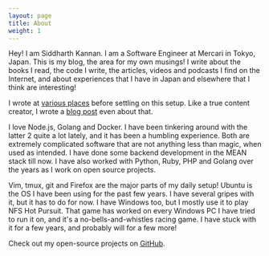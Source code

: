 ```yaml
---
layout: page
title: About
weight: 1
---
```


Hey! I am Siddharth Kannan. I am a Software Engineer at Mercari in Tokyo, Japan.
This is my blog, the area for my own musings! I write about the books I read,
the code I write, the articles, videos and podcasts I find on the Internet, and
about experiences that I have in Japan and elsewhere that I think are
interesting!

I wrote at [various
places](https://icyflame.github.io/blog/100daysofwriting/writing/technology/wordpress/jekyll/programming/2017/03/26/day-37/)
before settling on this setup. Like a true content creator, I wrote a [blog
post](https://icyflame.github.io/blog/100daysofwriting/writing/technology/wordpress/jekyll/programming/2017/03/26/day-37/)
even about that.

I love Node.js, Golang and Docker. I have been tinkering around with the latter
2 quite a lot lately, and it has been a humbling experience. Both are extremely
complicated software that are not anything less than magic, when used as
intended. I have done some backend development in the MEAN stack till now. I
have also worked with Python, Ruby, PHP and Golang over the years as I work on
open source projects.

Vim, tmux, git and Firefox are the major parts of my daily setup!  Ubuntu is the
OS I have been using for the past few years. I have several gripes with it, but
it has to do for now. I have Windows too, but I mostly use it to play NFS Hot
Pursuit. That game has worked on every Windows PC I have tried to run it on,
and it's a no-bells-and-whistles racing game. I have stuck with it for a few
years, and probably will for a few more!

Check out my open-source projects on [GitHub](https://github.com/icyflame).
